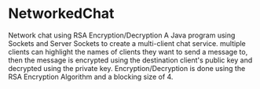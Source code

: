 # NetworkedChat
Network chat using RSA Encryption/Decryption
A Java program using Sockets and Server Sockets to create a multi-client chat service. multiple clients can highlight the names of clients they want to send a message to,
then the message is encrypted using the destination client's public key and decrypted using the private key. Encryption/Decryption is
done using the RSA Encryption Algorithm and a blocking size of 4.
